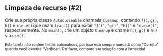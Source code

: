 ## Limpeza de recurso (#2)

Crie sua própria classe `AutoCloseable` chamada `Cleanup`, contendo `f()`, `g()`, `h()` e `close()` que usam `trace()` para exibir `"f()"`, `"g()"`, `"h()"` e `"close()"`, respectivamente. No `main()`, crie um objeto `Cleanup` e chame `f()`, `g()` e `h()` via `use()`.

<sub> Esta tarefa não contém testes automáticos, por isso está sempre marcada como "Correto" quando você executa "Verificar". Por favor, compare sua solução com a fornecida! </sub>